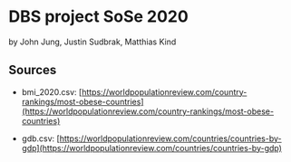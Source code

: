 # DBS project SoSe 2020

by John Jung, Justin Sudbrak, Matthias Kind

## Sources

- bmi_2020.csv: [https://worldpopulationreview.com/country-rankings/most-obese-countries](https://worldpopulationreview.com/country-rankings/most-obese-countries)

- gdb.csv: [https://worldpopulationreview.com/countries/countries-by-gdp](https://worldpopulationreview.com/countries/countries-by-gdp)